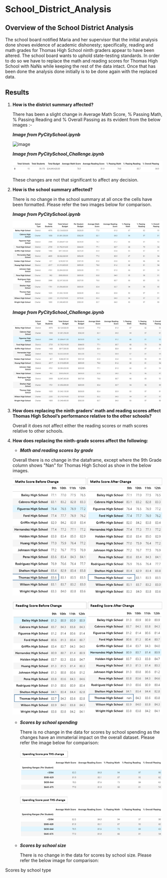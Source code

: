 # School_District_Analysis

## Overview of the School District Analysis
The school board notified Maria and her supervisor that the initial analysis done shows evidence of academic dishonesty; specifically, reading and math grades for Thomas High School ninth graders appear to have been altered. The school board wants to uphold state-testing standards. In order to do so we have to replace the math and reading scores for Thomas High School with NaNs while keeping the rest of the data intact. Once that has been done the analysis done initially is to be done again with the replaced data.

## Results

1. **How is the district summary affected?**

   There has been a slight change in Average Math Score, % Passing Math, % Passing Reading and % Overall Passing as its evident from the below images :-
   
   ***Image from PyCitySchool.ipynb***
   
   ![image](https://user-images.githubusercontent.com/80116407/118366194-b5bc2080-b56d-11eb-951a-3120a7bee23b.png)

   ***Image from PyCitySchool_Challenge.ipynb***
   
   ![District_Summary_post_THS_slicendice](https://github.com/yashodhan1202/School_District_Analysis/blob/main/District_Summary_post_THS_slicendice.png)
   
   These changes are not that significant to affect any decision.

2. **How is the school summary affected?**

   There is no change in the school summary at all once the cells have been formatted. Please refer the two images below for comparison.
   
   ***Image from PyCitySchool.ipynb***
   
   ![image](https://github.com/yashodhan1202/School_District_Analysis/blob/main/School_Summary_PreTHS.png)
   
   ***Image from PyCitySchool_Challenge.ipynb***
   
   ![image](https://github.com/yashodhan1202/School_District_Analysis/blob/main/School_Summary_PostTHS.png)
   
3. **How does replacing the ninth graders’ math and reading scores affect Thomas High School’s performance relative to the other schools?**

   Overall it does not affect either the reading scores or math scores relative to other schools.
   
4. **How does replacing the ninth-grade scores affect the following:**
     
     - ***Math and reading scores by grade***
         
      Overall there is no change in the dataframe, except where the 9th Grade column shows "Nan" for Thomas High School as show in the below images.
     
     ![image](https://github.com/yashodhan1202/School_District_Analysis/blob/main/Maths_Score%20Comparison.png)
     
     ![Image](https://github.com/yashodhan1202/School_District_Analysis/blob/main/Reading_Score%20Comparison.png)
     
     
     - ***Scores by school spending***
       
       There is no change in the data for scores by school spending as the changes have an immaterial impact on the overall dataset. Please refer the image below for comparison:
       
       ![Image](https://github.com/yashodhan1202/School_District_Analysis/blob/main/Score_by_spending_Comparison.png)
             
     - ***Scores by school size***

       There is no change in the data for scores by school size. Please refer the below image for comparison:
       
       
Scores by school type
   
   
